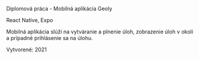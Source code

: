 Diplomová práca - Mobilná aplikácia Geoly

React Native, Expo

Mobilná aplikácia slúži na vytváranie a plnenie úloh, zobrazenie úloh v okolí a prípadné prihlásenie sa na úlohu.

Vytvorené: 2021
